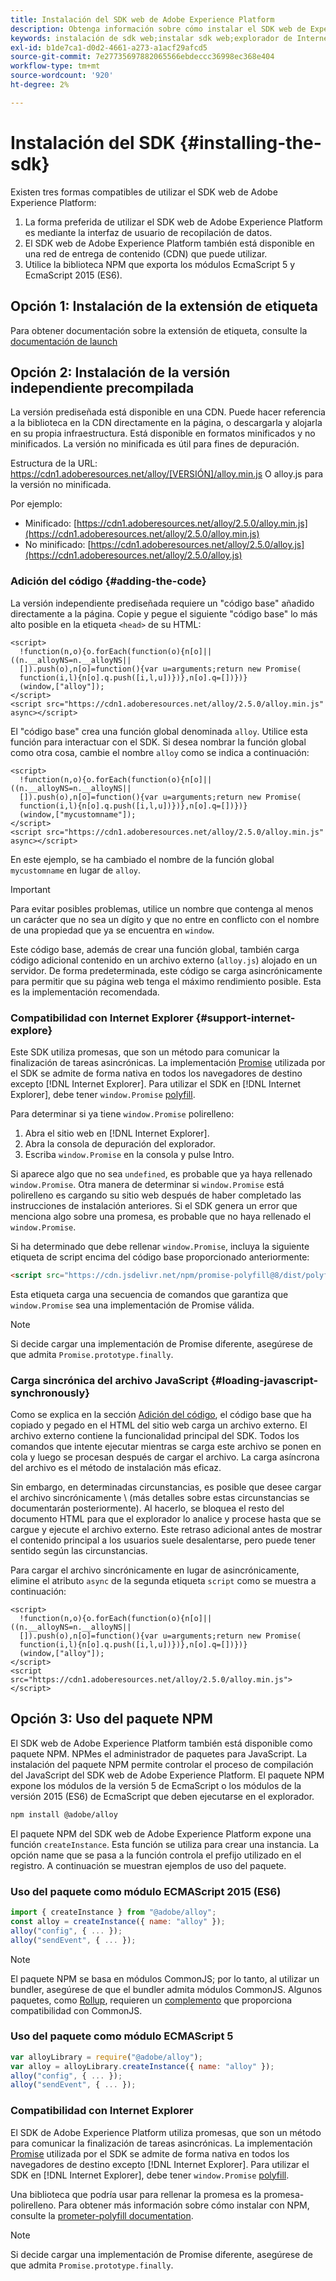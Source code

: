 ```yaml
---
title: Instalación del SDK web de Adobe Experience Platform
description: Obtenga información sobre cómo instalar el SDK web de Experience Platform.
keywords: instalación de sdk web;instalar sdk web;explorador de Internet;promesa;paquete npm
exl-id: b1de7ca1-d0d2-4661-a273-a1acf29afcd5
source-git-commit: 7e27735697882065566ebdeccc36998ec368e404
workflow-type: tm+mt
source-wordcount: '920'
ht-degree: 2%

---
```


# Instalación del SDK {#installing-the-sdk}

Existen tres formas compatibles de utilizar el SDK web de Adobe Experience Platform:

1. La forma preferida de utilizar el SDK web de Adobe Experience Platform es mediante la interfaz de usuario de recopilación de datos.
1. El SDK web de Adobe Experience Platform también está disponible en una red de entrega de contenido (CDN) que puede utilizar.
1. Utilice la biblioteca NPM que exporta los módulos EcmaScript 5 y EcmaScript 2015 (ES6).

## Opción 1: Instalación de la extensión de etiqueta

Para obtener documentación sobre la extensión de etiqueta, consulte la [documentación de launch](../../tags/extensions/web/sdk/overview.md)

## Opción 2: Instalación de la versión independiente precompilada

La versión prediseñada está disponible en una CDN. Puede hacer referencia a la biblioteca en la CDN directamente en la página, o descargarla y alojarla en su propia infraestructura. Está disponible en formatos minificados y no minificados. La versión no minificada es útil para fines de depuración.

Estructura de la URL: https://cdn1.adoberesources.net/alloy/[VERSIÓN]/alloy.min.js O alloy.js para la versión no minificada.

Por ejemplo:


* Minificado: [https://cdn1.adoberesources.net/alloy/2.5.0/alloy.min.js](https://cdn1.adoberesources.net/alloy/2.5.0/alloy.min.js)
* No minificado: [https://cdn1.adoberesources.net/alloy/2.5.0/alloy.js](https://cdn1.adoberesources.net/alloy/2.5.0/alloy.js)


### Adición del código {#adding-the-code}

La versión independiente prediseñada requiere un &quot;código base&quot; añadido directamente a la página. Copie y pegue el siguiente &quot;código base&quot; lo más alto posible en la etiqueta `<head>` de su HTML:

```markup
<script>
  !function(n,o){o.forEach(function(o){n[o]||((n.__alloyNS=n.__alloyNS||
  []).push(o),n[o]=function(){var u=arguments;return new Promise(
  function(i,l){n[o].q.push([i,l,u])})},n[o].q=[])})}
  (window,["alloy"]);
</script>
<script src="https://cdn1.adoberesources.net/alloy/2.5.0/alloy.min.js" async></script>
```

El &quot;código base&quot; crea una función global denominada `alloy`. Utilice esta función para interactuar con el SDK. Si desea nombrar la función global como otra cosa, cambie el nombre `alloy` como se indica a continuación:

```markup
<script>
  !function(n,o){o.forEach(function(o){n[o]||((n.__alloyNS=n.__alloyNS||
  []).push(o),n[o]=function(){var u=arguments;return new Promise(
  function(i,l){n[o].q.push([i,l,u])})},n[o].q=[])})}
  (window,["mycustomname"]);
</script>
<script src="https://cdn1.adoberesources.net/alloy/2.5.0/alloy.min.js" async></script>
```

En este ejemplo, se ha cambiado el nombre de la función global `mycustomname` en lugar de `alloy`.

>[!IMPORTANT]
>
>Para evitar posibles problemas, utilice un nombre que contenga al menos un carácter que no sea un dígito y que no entre en conflicto con el nombre de una propiedad que ya se encuentra en `window`.

Este código base, además de crear una función global, también carga código adicional contenido en un archivo externo \(`alloy.js`\) alojado en un servidor. De forma predeterminada, este código se carga asincrónicamente para permitir que su página web tenga el máximo rendimiento posible. Esta es la implementación recomendada.

### Compatibilidad con Internet Explorer {#support-internet-explore}

Este SDK utiliza promesas, que son un método para comunicar la finalización de tareas asincrónicas. La implementación [Promise](https://developer.mozilla.org/en-US/docs/Web/JavaScript/Reference/Global_Objects/Promise) utilizada por el SDK se admite de forma nativa en todos los navegadores de destino excepto [!DNL Internet Explorer]. Para utilizar el SDK en [!DNL Internet Explorer], debe tener `window.Promise` [polyfill](https://remysharp.com/2010/10/08/what-is-a-polyfill).

Para determinar si ya tiene `window.Promise` polirelleno:

1. Abra el sitio web en [!DNL Internet Explorer].
1. Abra la consola de depuración del explorador.
1. Escriba `window.Promise` en la consola y pulse Intro.

Si aparece algo que no sea `undefined`, es probable que ya haya rellenado `window.Promise`. Otra manera de determinar si `window.Promise` está polirelleno es cargando su sitio web después de haber completado las instrucciones de instalación anteriores. Si el SDK genera un error que menciona algo sobre una promesa, es probable que no haya rellenado el `window.Promise`.

Si ha determinado que debe rellenar `window.Promise`, incluya la siguiente etiqueta de script encima del código base proporcionado anteriormente:

```html
<script src="https://cdn.jsdelivr.net/npm/promise-polyfill@8/dist/polyfill.min.js"></script>
```

Esta etiqueta carga una secuencia de comandos que garantiza que `window.Promise` sea una implementación de Promise válida.

>[!NOTE]
>
>Si decide cargar una implementación de Promise diferente, asegúrese de que admita `Promise.prototype.finally`.

### Carga sincrónica del archivo JavaScript {#loading-javascript-synchronously}

Como se explica en la sección [Adición del código](#adding-the-code), el código base que ha copiado y pegado en el HTML del sitio web carga un archivo externo. El archivo externo contiene la funcionalidad principal del SDK. Todos los comandos que intente ejecutar mientras se carga este archivo se ponen en cola y luego se procesan después de cargar el archivo. La carga asíncrona del archivo es el método de instalación más eficaz.

Sin embargo, en determinadas circunstancias, es posible que desee cargar el archivo sincrónicamente \ (más detalles sobre estas circunstancias se documentarán posteriormente\). Al hacerlo, se bloquea el resto del documento HTML para que el explorador lo analice y procese hasta que se cargue y ejecute el archivo externo. Este retraso adicional antes de mostrar el contenido principal a los usuarios suele desalentarse, pero puede tener sentido según las circunstancias.

Para cargar el archivo sincrónicamente en lugar de asincrónicamente, elimine el atributo `async` de la segunda etiqueta `script` como se muestra a continuación:

```markup
<script>
  !function(n,o){o.forEach(function(o){n[o]||((n.__alloyNS=n.__alloyNS||
  []).push(o),n[o]=function(){var u=arguments;return new Promise(
  function(i,l){n[o].q.push([i,l,u])})},n[o].q=[])})}
  (window,["alloy"]);
</script>
<script src="https://cdn1.adoberesources.net/alloy/2.5.0/alloy.min.js"></script>
```

## Opción 3: Uso del paquete NPM

El SDK web de Adobe Experience Platform también está disponible como paquete NPM. [](https://www.npmjs.com) NPMes el administrador de paquetes para JavaScript. La instalación del paquete NPM permite controlar el proceso de compilación del JavaScript del SDK web de Adobe Experience Platform. El paquete NPM expone los módulos de la versión 5 de EcmaScript o los módulos de la versión 2015 (ES6) de EcmaScript que deben ejecutarse en el explorador.

```bash
npm install @adobe/alloy
```

El paquete NPM del SDK web de Adobe Experience Platform expone una función `createInstance`. Esta función se utiliza para crear una instancia. La opción name que se pasa a la función controla el prefijo utilizado en el registro. A continuación se muestran ejemplos de uso del paquete.

### Uso del paquete como módulo ECMAScript 2015 (ES6)

```javascript
import { createInstance } from "@adobe/alloy";
const alloy = createInstance({ name: "alloy" });
alloy("config", { ... });
alloy("sendEvent", { ... });
```

>[!NOTE]
>
>El paquete NPM se basa en módulos CommonJS; por lo tanto, al utilizar un bundler, asegúrese de que el bundler admita módulos CommonJS. Algunos paquetes, como [Rollup](https://rollupjs.org), requieren un [complemento](https://www.npmjs.com/package/@rollup/plugin-commonjs) que proporciona compatibilidad con CommonJS.

### Uso del paquete como módulo ECMAScript 5

```javascript
var alloyLibrary = require("@adobe/alloy");
var alloy = alloyLibrary.createInstance({ name: "alloy" });
alloy("config", { ... });
alloy("sendEvent", { ... });
```

### Compatibilidad con Internet Explorer

El SDK de Adobe Experience Platform utiliza promesas, que son un método para comunicar la finalización de tareas asincrónicas. La implementación [Promise](https://developer.mozilla.org/en-US/docs/Web/JavaScript/Reference/Global_Objects/Promise) utilizada por el SDK se admite de forma nativa en todos los navegadores de destino excepto [!DNL Internet Explorer]. Para utilizar el SDK en [!DNL Internet Explorer], debe tener `window.Promise` [polyfill](https://remysharp.com/2010/10/08/what-is-a-polyfill).

Una biblioteca que podría usar para rellenar la promesa es la promesa-polirelleno. Para obtener más información sobre cómo instalar con NPM, consulte la [prometer-polyfill documentation](https://www.npmjs.com/package/promise-polyfill).

>[!NOTE]
>
>Si decide cargar una implementación de Promise diferente, asegúrese de que admita `Promise.prototype.finally`.
